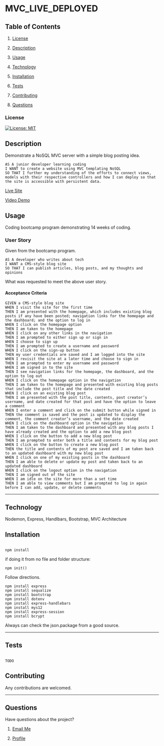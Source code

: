 # MVC_LIVE_DEPLOYED


## Table of Contents

1. [License](#License)

2. [Description](#Description)

3. [Usage](#Usage)

4. [Technology](#Technology)

5. [Installation](#Installation)

6. [Tests](#Tests)

7. [Contributing](#Contributing)

8. [Questions](#Questions)

### License

[![License: MIT](https://img.shields.io/badge/License-MIT-yellow.svg)](https://opensource.org/licenses/MIT)

## Description

Demonstrate a NoSQL MVC server with a simple blog posting idea.

```
AS A junior developer learning coding
I WANT to create a website using MVC templating NoSQL
SO THAT I further my understanding of the efforts to connect views, models with their respective controllers and how I can deploy so that the site is accessible with persistent data.
```

[Live Site](https://nai-blog-cms.herokuapp.com/)

[Video Demo](https://drive.google.com/file/d/1Kbji-0nwYLkaCk6pFSqmHEaoF3ZG56bz/view?usp=sharing)

## Usage

Coding bootcamp program demonstrating 14 weeks of coding.

### User Story

Given from the bootcamp program.

```
AS A developer who writes about tech
I WANT a CMS-style blog site
SO THAT I can publish articles, blog posts, and my thoughts and opinions
```

What was requested to meet the above user story.

#### Acceptance Criteria

```
GIVEN a CMS-style blog site
WHEN I visit the site for the first time
THEN I am presented with the homepage, which includes existing blog posts if any have been posted; navigation links for the homepage and the dashboard; and the option to log in
WHEN I click on the homepage option
THEN I am taken to the homepage
WHEN I click on any other links in the navigation
THEN I am prompted to either sign up or sign in
WHEN I choose to sign up
THEN I am prompted to create a username and password
WHEN I click on the sign-up button
THEN my user credentials are saved and I am logged into the site
WHEN I revisit the site at a later time and choose to sign in
THEN I am prompted to enter my username and password
WHEN I am signed in to the site
THEN I see navigation links for the homepage, the dashboard, and the option to log out
WHEN I click on the homepage option in the navigation
THEN I am taken to the homepage and presented with existing blog posts that include the post title and the date created
WHEN I click on an existing blog post
THEN I am presented with the post title, contents, post creator’s username, and date created for that post and have the option to leave a comment
WHEN I enter a comment and click on the submit button while signed in
THEN the comment is saved and the post is updated to display the comment, the comment creator’s username, and the date created
WHEN I click on the dashboard option in the navigation
THEN I am taken to the dashboard and presented with any blog posts I have already created and the option to add a new blog post
WHEN I click on the button to add a new blog post
THEN I am prompted to enter both a title and contents for my blog post
WHEN I click on the button to create a new blog post
THEN the title and contents of my post are saved and I am taken back to an updated dashboard with my new blog post
WHEN I click on one of my existing posts in the dashboard
THEN I am able to delete or update my post and taken back to an updated dashboard
WHEN I click on the logout option in the navigation
THEN I am signed out of the site
WHEN I am idle on the site for more than a set time
THEN I am able to view comments but I am prompted to log in again before I can add, update, or delete comments
```


_ _ _ _

## Technology

Nodemon, Express, Handlbars, Bootstrap, MVC Architecture

## Installation

```

npm install

```

if doing it from no file and folder structure:

```
npm init()

```
Follow directions.

```
npm install express
npm install sequalize
npm install bootstrap
npm install dotenv
npm install express-handlebars
npm install mys12
npm install express-session
npm install bcrypt

```
Always can check the json.package from a good source.

_ _ _ _

## Tests

```

TODO

```
## Contributing

Any contributions are welcomed.

_ _ _ _

## Questions

Have questions about the project?

1. [Email Me](mailto:adam.niggebrugge@gmail.com)

2. [Profile](https://github.com/adam-niggebrugge)
